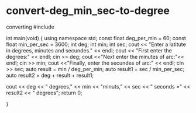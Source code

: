 # convert-deg_min_sec-to-degree
converting
#include <iostream>

int main(void)
{
    using namespace std;
 const float deg_per_min = 60;
 const float min_per_sec = 3600;
 int deg;
 int min;
 int sec;
 cout << "Enter a latitute in degrees, minutes and secundes." << endl;
 cout << "First enter the degrees:" << endl;
 cin >> deg;
 cout <<"Next enter the minutes of arc:"<< endl;
 cin >> min;
 cout <<"Finally, enter the secundes of arc:" << endl;
 cin >> sec;
 auto result = min / deg_per_min;
 auto result1 = sec / min_per_sec;
 auto result2 = deg + result + result1;
 
 cout << deg << " degrees," << min << "minuts," << sec << " seconds =" << result2 << " degrees";
 return 0;
 
}
